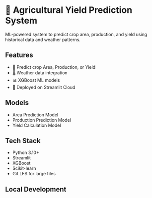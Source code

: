 # 🌾 Agricultural Yield Prediction System

ML-powered system to predict crop area, production, and yield using historical data and weather patterns.

## Features
- 🎯 Predict crop Area, Production, or Yield
- 🌡️ Weather data integration
- 📊 XGBoost ML models
- 🚀 Deployed on Streamlit Cloud

## Models
- Area Prediction Model
- Production Prediction Model
- Yield Calculation Model

## Tech Stack
- Python 3.10+
- Streamlit
- XGBoost
- Scikit-learn
- Git LFS for large files

## Local Development

